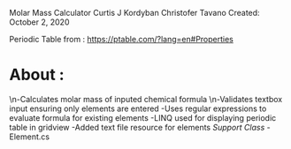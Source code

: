 Molar Mass Calculator
Curtis J Kordyban
Christofer Tavano
Created: October 2, 2020
 
Periodic Table from : https://ptable.com/?lang=en#Properties

# About :
 \n-Calculates molar mass of inputed chemical formula
 \n-Validates textbox input ensuring only elements are entered
 -Uses regular expressions to evaluate formula for existing elements
 -LINQ used for displaying periodic table in gridview
 -Added text file resource for elements 
 *Support Class* - Element.cs 

